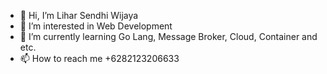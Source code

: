 - 👋 Hi, I’m Lihar Sendhi Wijaya
- 👀 I’m interested in Web Development
- 🌱 I’m currently learning Go Lang, Message Broker, Cloud, Container and etc.
- 📫 How to reach me +6282123206633

<!---
liharswdanabijak/liharswdanabijak is a ✨ special ✨ repository because its `README.md` (this file) appears on your GitHub profile.
You can click the Preview link to take a look at your changes.
--->
